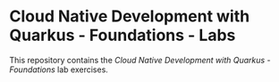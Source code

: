 # Cloud Native Development with Quarkus - Foundations - Labs

This repository contains the _Cloud Native Development with Quarkus - Foundations_ lab exercises.